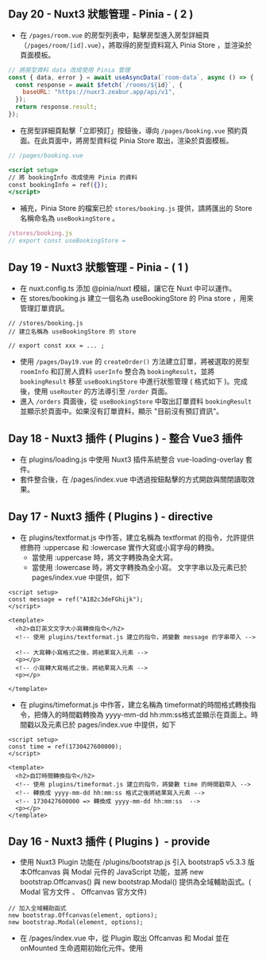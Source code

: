 ## Day 20 - Nuxt3 狀態管理 - Pinia - ( 2 )
- 在 `/pages/room.vue` 的房型列表中，點擊房型進入房型詳細頁（`/pages/room/[id].vue`），將取得的房型資料寫入 Pinia Store ，並渲染於頁面模板。

```jsx
// 將房型資料 data 改成使用 Pinia 管理
const { data, error } = await useAsyncData(`room-data`, async () => {
  const response = await $fetch(`/rooms/${id}`, {
    baseURL: "https://nuxr3.zeabur.app/api/v1",
  });
  return response.result;
});
```

- 在房型詳細頁點擊「立即預訂」按鈕後，導向 `/pages/booking.vue` 預約頁面。在此頁面中，將房型資料從 Pinia Store 取出，渲染於頁面模板。

```jsx
// /pages/booking.vue

<script setup>
// 將 bookingInfo 改成使用 Pinia 的資料
const bookingInfo = ref({});
</script>
```

- 補充，Pinia Store 的檔案已於 `stores/booking.js` 提供，請將匯出的 Store 名稱命名為 `useBookingStore`  。

```jsx
/stores/booking.js
// export const useBookingStore = 
```

## Day 19 - Nuxt3 狀態管理 - Pinia - ( 1 )
- 在 nuxt.config.ts 添加 @pinia/nuxt 模組，讓它在 Nuxt 中可以運作。
- 在 stores/booking.js 建立一個名為 useBookingStore 的 Pina store ，用來管理訂單資訊。
```
// /stores/booking.js
// 建立名稱為 useBookingStore 的 store 

// export const xxx = ... ;
```
- 使用  `/pages/Day19.vue` 的 `createOrder()` 方法建立訂單，將被選取的房型 `roomInfo` 和訂房人資料 `userInfo` 整合為 `bookingResult`，並將 `bookingResult` 移至 `useBookingStore` 中進行狀態管理 ( 格式如下 )。完成後，使用 `useRouter` 的方法導引至 `/order` 頁面。
- 進入 `/orders` 頁面後，從 `useBookingStore`  中取出訂單資料 `bookingResult` 並顯示於頁面中。如果沒有訂單資料，顯示 "目前沒有預訂資訊"。

## Day 18 - Nuxt3 插件 ( Plugins ) - 整合 Vue3 插件
- 在 plugins/loading.js 中使用 Nuxt3 插件系統整合 vue-loading-overlay 套件。
- 套件整合後，在 /pages/index.vue 中透過按鈕點擊的方式開啟與關閉讀取效果。

## Day 17 - Nuxt3 插件 ( Plugins ) - directive
- 在 plugins/textformat.js 中作答，建立名稱為 textformat 的指令，允許提供修飾符 :uppercase 和 :lowercase 實作大寫或小寫字母的轉換。
  - 當使用 :uppercase 時，將文字轉換為全大寫。
  - 當使用 :lowercase 時，將文字轉換為全小寫。
文字字串以及元素已於 pages/index.vue 中提供，如下
```
<script setup>
const message = ref("A1B2c3deFGhijk");
</script>

<template>
  <h2>自訂英文文字大小寫轉換指令</h2>
  <!-- 使用 plugins/textformat.js 建立的指令，將變數 message 的字串帶入 -->

  <!-- 大寫轉小寫格式之後，將結果寫入元素 -->
  <p></p>
  <!-- 小寫轉大寫格式之後，將結果寫入元素 -->
  <p></p>

</template>
```
- 在 plugins/timeformat.js 中作答，建立名稱為 timeformat的時間格式轉換指令，把傳入的時間戳轉換為 yyyy-mm-dd hh:mm:ss格式並顯示在頁面上。時間戳以及元素已於 pages/index.vue 中提供，如下
```
<script setup>
const time = ref(1730427600000);
</script>

<template>
  <h2>自訂時間轉換指令</h2>
  <!-- 使用 plugins/timeformat.js 建立的指令，將變數 time 的時間戳帶入 -->
  <!-- 轉換成 yyyy-mm-dd hh:mm:ss 格式之後將結果寫入元素 -->
  <!-- 1730427600000 => 轉換成 yyyy-mm-dd hh:mm:ss  -->
  <p></p>
</template>
```

## Day 16 - Nuxt3 插件 ( Plugins )  - provide
- 使用 Nuxt3 Plugin 功能在 /plugins/bootstrap.js 引入 bootstrap5 v5.3.3 版本Offcanvas 與 Modal 元件的 JavaScript 功能，並將 new bootstrap.Offcanvas() 與 new bootstrap.Modal() 提供為全域輔助函式。( Modal 官方文件 、 Offcanvas 官方文件)
```
// 加入全域輔助函式
new bootstrap.Offcanvas(element, options);
new bootstrap.Modal(element, options);
```
- 在 /pages/index.vue 中，從 Plugin 取出 Offcanvas 和 Modal 並在 onMounted 生命週期初始化元件。使用 <template> 中的按鈕，透過 @click 事件來操作元件的 .show() 和 .hide() 方法，以控制元件的開啟與關閉。
- bootstrap5 SCSS 在模板中已經有提供，不需額外設定。
- 請根據下圖 bootstrap5 v5.3.3 Modal 功能的 原始碼 判斷 Plugin 是否需要限制插件的執行環境（伺服器端或客戶端，或是無需限制）。

## Day 15 - middleware  與登入狀態驗證
- 在 /login頁面登入成功後，使用 router 導航至 /orders 頁面。
- 在進入 /orders 頁面之前使用名稱為 “auth” 的具名 middleware 驗證登入狀態。
- 驗證登入需使用旅館的 /api/v1/user/check API ，並使用 try catch 捕捉錯誤 。
- 驗證成功，允許進入 /orders 頁面。驗證失敗，將路由導航回 /login 頁面。

## Day 14 - 登入功能與存入 Cookie
- 在 /pages/login.vue 頁面串接旅館的 登入 API ( 需使用 try catch )。登入成功後，使用 useCookie() 將 token 寫入名稱為 “auth” 的 cookie。

## Day 13 - SEO Meta Components
- 將原本使用的 useSeoMeta({ }) 方法，改為使用 Nuxt3 的 SEO 元件來渲染頁面的 Meta 標籤（如 <Title>、<Meta> 等）。
- 使用 computed 計算出所需的 SEO Meta 資訊，避免重複邏輯，並將這些資料應用到 SEO 元件中。

## Day 12 - useSeoMeta 與 useServerSeoMeta
在 /pages/room/[id].vue 房型詳細頁面作答，完成以下條件 :
- 在取得房型詳細資料的 roomObject 物件後，使用 useSeoMeta 將 roomObject 的資訊寫入 SEO Meta 。
- 伺服器端提交給搜尋引擎爬蟲以及客戶端渲染的 SEO Meta 皆使用使用下方結構的標籤。請撰寫 useSeoMeta({ }) 渲染出下方的 HTML 結構，並將 {{ }} 替換成使用 roomObject 物件的資料。

## Day 11 - Global head Settings 與 useHead
- 在 nuxt.config.ts 中定義全域設定，確保以下 head 資訊被應用於所有頁面。
```
<title>Freyja | 高雄頂級旅館 - 提供奢華住宿體驗</title>
<meta charset="utf-8">
<meta http-equiv="X-UA-Compatible" content="IE=edge">
<meta http-equiv="X-Content-Type-Options" content="nosniff">
<meta name="viewport" content="width=device-width, initial-scale=1">
<meta name="author" content="Freyja 旅館">
<meta name="keywords" content="Freyja,Freyja 訂房,高雄旅遊,訂房,住宿,住宿預訂,四人房,雙人房,景觀房">
<meta name="description" content="Freyja 旅館位於高雄，提供頂級的住宿體驗。享受絕美市景與高級設施，讓您的每一刻都充滿奢華與舒適。立即預訂，開啟難忘的住宿之旅！">
<meta name="theme-color" content="#ffffff">
<meta name="robots" content="index, follow">

<link rel="icon" href="/favicon.ico">
<link rel="canonical" href="https://freyja.travel.com.tw">

<meta property="fb:app_id" content="12345678" /> 
<meta property="og:locale"   content="zh-TW" /> 
<meta property="og:type"   content="website" /> 

<meta property="og:url"    content="https://freyja.travel.com.tw" /> 
<meta property="og:title" content="Freyja | 高雄頂級旅館 - 提供奢華住宿體驗" /> 
<meta property="og:image" content="https://freyja.travel.com.tw/images/og-image.jpg" /> 
<meta property="og:description" content="Freyja 旅館位於高雄，提供頂級的住宿體驗。享受絕美市景與高級設施，讓您的每一刻都充滿奢華與舒適。立即預訂，開啟難忘的住宿之旅！" />
```
- 在 /pages/room/index.vue 頁面中，使用 useHead 渲染以下 head 資訊，確保覆蓋全域設定中的對應屬性。
```
<title>Freyja | 房型列表</title>
<meta name="description" content="探索 Freyja 頂級房型，從景觀尊榮家庭房到尊爵雙人房，享受絕美市景與舒適空間。立即預訂，享受獨特的住宿體驗！">

<meta property="og:title" content="Freyja | 高雄最頂級的旅館">
<meta property="og:description" content="探索 Freyja 的高雄頂級房型，從景觀尊榮家庭房到尊爵雙人房，享受絕美市景與舒適空間。立即預訂，享受獨特的住宿體驗！">
<meta property="og:image" content="https://raw.githubusercontent.com/hexschool/2022-web-layout-training/main/typescript-hotel/%E6%A1%8C%E6%A9%9F%E7%89%88/room2-1.png">
<meta property="og:url" content="https://freyja.travel.com.tw/room">

<meta name="twitter:card" content="summary_large_image">
<meta name="twitter:title" content="Freyja | 高雄最頂級的旅館">
<meta name="twitter:description" content="探索 Freyja 的高雄頂級房型，從景觀尊榮家庭房到尊爵雙人房，享受絕美市景與舒適空間。立即預訂，享受獨特的住宿體驗！">
<meta name="twitter:image" content="https://raw.githubusercontent.com/hexschool/2022-web-layout-training/main/typescript-hotel/%E6%A1%8C%E6%A9%9F%E7%89%88/room2-1.png">
```
- 確認 /pages/room/index.vue 頁面的 head 設定成功覆蓋了全域 head 中的相同屬性設定。

## Day 10 - useFetch 與 useAsyncData
- 將 pages/room/index.vue 取得房型列表以及 pages/room/[id].vue 取得取得房型詳細資料功能使用的 ES6 fetch() 修改成使用 Nuxt3 useFetch() 或是 useAsyncData() 在伺服器端取得資料。
- 在 pages/room/index.vue 的房型列表中，點擊房型後能夠進入房型內頁。
- 進入房型內頁後，透過動態路由的網址參數 串接 API 取得房型詳細資料。

## Day 9 - $fetch 與 ofetch
- 在 /pages/register.vue 使用模板提供的操作介面填寫註冊表單。點擊 “註冊” 按鈕後使用 Nuxt3 提供的方法串接旅館的 註冊 API ，將請求送出。
- 需使用 try catch 處理請求成功與失敗的訊息，請求成功與失敗皆使用 sweetAlert2 套件 顯示訊息。sweetAlert2 套件在模板已有安裝與引入，不需再額外設定。
```
$swal.fire({
  position: "center",
  icon: ... ,
  title: ... ,
  showConfirmButton: false,
  timer: 1500,
});
```
- 表單不需處理表單驗證、身分驗證、檢查登入狀態以及存入 cookie。
- 註冊 API 夾帶的請求體（Request Body）格式，需要注意以下地方 :
- 所有欄位都必填。
- 密碼需要至少 8 碼以上，並英數混合。
- 電話格式可以是手機號碼與市內電話。
- birthday 格式可以是 "yyyy-mm-dd”。
- zipcode 需要對照到各縣市各區的郵遞區號，可以參考 郵遞區號速查一覽表。

## Day 8 - 動態路由與 404 錯誤頁面處理
- 將 pages/room/_id.vue 調整成房型內頁的動態路由。
- 在 pages/room/index.vue 的房型列表中，點擊房型後能夠進入房型內頁。進入房型內頁後，透過動態路由的網址參數 串接 /api/v1/rooms/{id} 這支API 來取得房型詳細資料。可以使用 fetch 或 axios 來串接 API。
- 取得房型資料後，將資料內容渲染在畫面上。畫面的 HTML 、CSS 已有在 pages/room/_id.vue 提供。
- 將 pages/notfound.vue 調整成全站的 404 頁面。畫面的 HTML 和 CSS 已經在 pages/notfound.vue 中提供。請在 {{ page }} 中渲染當前訪問頁面的路由路徑，並提供一個返回首頁的連結。

## Day 7 - 嵌套式路由、 useRouter & useRoute
將 /pages/room.vue 改為嵌套式路由，並實作房型列表與房型詳細頁面（不包含動態路由）

- 房型列表頁面的 URL 需對應 /room/，在此頁面使用 ES6 Fetch 或 axios 串接 前台房型 API ，將資料寫入 roomList 變數 ，並在模板的 v-for 使用 roomList 渲染資料。
- 承上，模板的 HTML 、CSS 已有在 /pages/room.vue 中提供，需將其移至房型列表頁面並補上 API 串接的 JavaScript 。
- 房型詳細頁面的 URL 需對應 /room/_id ，在此頁顯示 “房型詳細頁面” h2 標題。
- 房型列表頁面的列表渲染之後，經點擊可以換頁至 /room/_id 。
❗需注意 : /room/_id 的 /_id 是靜態路由，非動態路由，請建立名稱為_id.vue 的檔案。

- 在房型詳細頁面中提供一個「回上一頁」的按鈕，點擊後可以使用 router 方法返回 /room/ 的房型列表頁面。
- 確保房型頁面的巢狀路由內容能正確顯示。

## Day 6 - NuxtLink 與 路由基礎配置
- 建立前台首頁 ( index.vue ) 以及房型頁面 (room.vue) 。前台首頁對應的路由路徑為 / ，房型頁面的路由路徑為/room。
- 頁面上只需呈現純文字。前台首頁顯示 “首頁頁面” ，房型頁面 顯示“房型頁面”
```
<!-- 前台首頁 -->
<template>
 <h1>首頁頁面</h1>
</template>

<!-- /room 房型頁面 -->
<template>
  <h1>房型頁面</h1>
</template>
```
- 將 app.vue 預設的 <NuxtWelcome /> 歡迎改成可以顯示頁面的內容 。
- 在 layouts/default.vue 的 Layout 中已有載入 Bootstrap5 SCSS 及 Navbar 元件。需在 layouts/default.vue 的 Navbar 加入 <NuxtLink> 元件，實現切換頁面的功能。
- 修改路由預設的 linkActiveClass 和 linkExactActiveClass ，使 <NuxtLink> 匹配到路由的時候可以套用 Bootstrap5 的 .active class 。

## Day 5 - 使用指令建立 Composables
- 在 pages/Day5.vue 使用 ES6 fetch 或是 axios 串接前台 最新消息 API ( GET ) ，將資料寫入 newsList 並且切換 Loading 元件開啟、關閉的狀態。
- 將 newsList 資料在 <NewsCard /> 以 v-for 渲染卡片，並將 props 傳入<NewsCard /> 元件
- 將資料和 API 的方法移至 composables/useHome.js ，改成使用 composable 引入方法與資料

## Day 4 - 使用指令建立元件
- 將 components/ProductCard.vue  卡片的圖片、標題、價格、按鈕拆分成單獨的元件 ( 如下圖 ) ，並且在 product/card 資料夾下進行管理。
- ProductCard.vue 的 CSS 需要跟元件一起拆分。props 的資料需要傳入元件。
- 在 pages/index.vue 的模板可以正常顯示卡片元件。

## Day 3 - 使用指令建立 Layouts 解答
- 使用 Nuxt3 Layout 功能拆分前台與後台的頁首頁尾區塊
- 前台 index.vue 與 about.vue 頁面皆使用 default.vue 模板 ( 預設 Layout ）
- 後台 admin/index.vue 與 admin/order.vue 頁面皆使用 admin.vue 模板 ( 具名 Layout )

## Day 2 - Nuxt3 專案引入 CSS 樣式 題目
請 clone 這一份模板，在 Nuxt3 引入 Bootstrap5  v5.3.3 並達成以下條件 :
- 設置  assets/stylesheets   資料夾，在內層新增 all.scss 檔案並引入以下 [bootstrap5 的 SCSS](https://getbootstrap.com/docs/5.3/customize/sass/#importing)

```scss
// assets/stylesheets/all.scss

@import "bootstrap/scss/functions";

@import "bootstrap/scss/variables";
@import "bootstrap/scss/variables-dark";

@import "bootstrap/scss/maps";
@import "bootstrap/scss/mixins";
@import "bootstrap/scss/root";

@import "bootstrap/scss/utilities";
@import "bootstrap/scss/reboot";
@import "bootstrap/scss/containers";

@import "bootstrap/scss/buttons";

@import "bootstrap/scss/utilities/api";

```

- 在 Nuxt.config.ts 將  all.scss 加入全域共用樣式
- 新增 page/index 頁面，並使用 Bootstrap5  [按鈕元件](https://getbootstrap.com/docs/5.3/components/buttons/#variants)
- 在 Nuxt.config.ts 設定全域共用 bootstrap5  的 SCSS 變數 ，並且可以直接使用在 .vue 檔案內的 `<style></style>`

## 安裝

以下將會引導你如何安裝此專案到你的電腦上。

Node.js 版本建議為：`18.0.0` 以上

### 取得專案

```bash
git clone -b day2-style  https://github.com/jasonlu0525/nuxt3-live-question.git day2-style-question
```

### 移動到專案內

```bash
cd  day2-style-question 
```

### 安裝套件

```bash
npm install
```

### 運行專案

```bash
npm run dev
```

### 開啟專案

在瀏覽器網址列輸入以下即可看到畫面

```bash
http://localhost:3000/
```